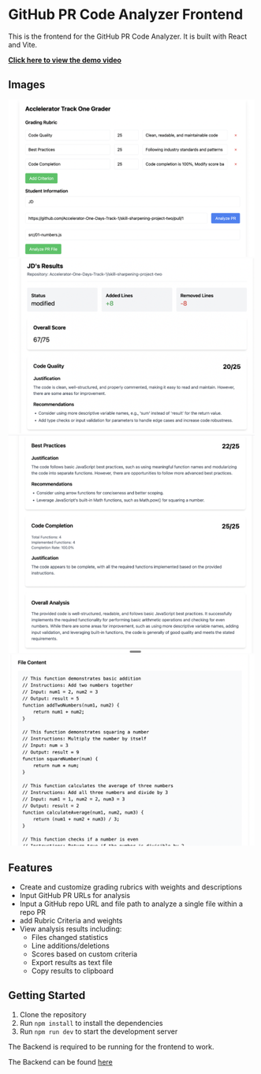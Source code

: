 # GitHub PR Code Analyzer Frontend

This is the frontend for the GitHub PR Code Analyzer. It is built with React and Vite.

**[Click here to view the demo video](https://drive.google.com/file/d/1yXZPFwK-gWWlKfNW02ANlEh-tV6foJnc/view?usp=sharing)**

## Images

<img src="./assets/rubric.png" alt="Rubric" width="500"/>
<img src="./assets/scores.png" alt="Score" width="500"/>
<img src="./assets/scores2.png" alt="Score" width="500"/>
<img src="./assets/file.png" alt="File" width="500"/>

## Features

- Create and customize grading rubrics with weights and descriptions
- Input GitHub PR URLs for analysis
- Input a GitHub repo URL and file path to analyze a single file within a repo PR
- add Rubric Criteria and weights
- View analysis results including:
  - Files changed statistics
  - Line additions/deletions
  - Scores based on custom criteria
  - Export results as text file
  - Copy results to clipboard

## Getting Started

1. Clone the repository
2. Run `npm install` to install the dependencies
3. Run `npm run dev` to start the development server

  The Backend is required to be running for the frontend to work.

  The Backend can be found [here](https://github.com/jason-s-dev/ai-grader-backend)
